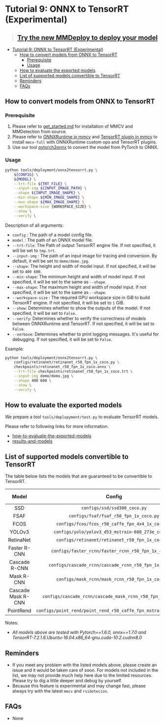 # Tutorial 9: ONNX to TensorRT (Experimental)

> ## [Try the new MMDeploy to deploy your model](https://mmdeploy.readthedocs.io/)

<!-- TOC -->

- [Tutorial 9: ONNX to TensorRT (Experimental)](#tutorial-9-onnx-to-tensorrt-experimental)
  - [How to convert models from ONNX to TensorRT](#how-to-convert-models-from-onnx-to-tensorrt)
    - [Prerequisite](#prerequisite)
    - [Usage](#usage)
  - [How to evaluate the exported models](#how-to-evaluate-the-exported-models)
  - [List of supported models convertible to TensorRT](#list-of-supported-models-convertible-to-tensorrt)
  - [Reminders](#reminders)
  - [FAQs](#faqs)

<!-- TOC -->

## How to convert models from ONNX to TensorRT

### Prerequisite

1. Please refer to [get_started.md](https://rsidetection.readthedocs.io/en/latest/get_started.html) for installation of MMCV and MMDetection from source.
2. Please refer to [ONNXRuntime in mmcv](https://mmcv.readthedocs.io/en/latest/deployment/onnxruntime_op.html) and [TensorRT plugin in mmcv](https://github.com/open-mmlab/mmcv/blob/master/docs/en/deployment/tensorrt_plugin.md/) to install `mmcv-full` with ONNXRuntime custom ops and TensorRT plugins.
3. Use our tool [pytorch2onnx](https://rsidetection.readthedocs.io/en/latest/tutorials/pytorch2onnx.html) to convert the model from PyTorch to ONNX.

### Usage

```bash
python tools/deployment/onnx2tensorrt.py \
    ${CONFIG} \
    ${MODEL} \
    --trt-file ${TRT_FILE} \
    --input-img ${INPUT_IMAGE_PATH} \
    --shape ${INPUT_IMAGE_SHAPE} \
    --min-shape ${MIN_IMAGE_SHAPE} \
    --max-shape ${MAX_IMAGE_SHAPE} \
    --workspace-size {WORKSPACE_SIZE} \
    --show \
    --verify \
```

Description of all arguments:

- `config` : The path of a model config file.
- `model` : The path of an ONNX model file.
- `--trt-file`: The Path of output TensorRT engine file. If not specified, it will be set to `tmp.trt`.
- `--input-img` : The path of an input image for tracing and conversion. By default, it will be set to `demo/demo.jpg`.
- `--shape`: The height and width of model input. If not specified, it will be set to `400 600`.
- `--min-shape`: The minimum height and width of model input. If not specified, it will be set to the same as `--shape`.
- `--max-shape`: The maximum height and width of model input. If not specified, it will be set to the same as `--shape`.
- `--workspace-size` : The required GPU workspace size in GiB to build TensorRT engine. If not specified, it will be set to `1` GiB.
- `--show`: Determines whether to show the outputs of the model. If not specified, it will be set to `False`.
- `--verify`: Determines whether to verify the correctness of models between ONNXRuntime and TensorRT. If not specified, it will be set to `False`.
- `--verbose`: Determines whether to print logging messages. It's useful for debugging. If not specified, it will be set to `False`.

Example:

```bash
python tools/deployment/onnx2tensorrt.py \
    configs/retinanet/retinanet_r50_fpn_1x_coco.py \
    checkpoints/retinanet_r50_fpn_1x_coco.onnx \
    --trt-file checkpoints/retinanet_r50_fpn_1x_coco.trt \
    --input-img demo/demo.jpg \
    --shape 400 600 \
    --show \
    --verify \
```

## How to evaluate the exported models

We prepare a tool `tools/deplopyment/test.py` to evaluate TensorRT models.

Please refer to following links for more information.

- [how-to-evaluate-the-exported-models](pytorch2onnx.md#how-to-evaluate-the-exported-models)
- [results-and-models](pytorch2onnx.md#results-and-models)

## List of supported models convertible to TensorRT

The table below lists the models that are guaranteed to be convertible to TensorRT.

|       Model        |                              Config                              | Dynamic Shape | Batch Inference | Note |
| :----------------: | :--------------------------------------------------------------: | :-----------: | :-------------: | :--: |
|        SSD         |                   `configs/ssd/ssd300_coco.py`                   |       Y       |        Y        |      |
|        FSAF        |              `configs/fsaf/fsaf_r50_fpn_1x_coco.py`              |       Y       |        Y        |      |
|        FCOS        |         `configs/fcos/fcos_r50_caffe_fpn_4x4_1x_coco.py`         |       Y       |        Y        |      |
|       YOLOv3       |        `configs/yolo/yolov3_d53_mstrain-608_273e_coco.py`        |       Y       |        Y        |      |
|     RetinaNet      |         `configs/retinanet/retinanet_r50_fpn_1x_coco.py`         |       Y       |        Y        |      |
|    Faster R-CNN    |       `configs/faster_rcnn/faster_rcnn_r50_fpn_1x_coco.py`       |       Y       |        Y        |      |
|   Cascade R-CNN    |      `configs/cascade_rcnn/cascade_rcnn_r50_fpn_1x_coco.py`      |       Y       |        Y        |      |
|     Mask R-CNN     |         `configs/mask_rcnn/mask_rcnn_r50_fpn_1x_coco.py`         |       Y       |        Y        |      |
| Cascade Mask R-CNN |   `configs/cascade_rcnn/cascade_mask_rcnn_r50_fpn_1x_coco.py`    |       Y       |        Y        |      |
|     PointRend      | `configs/point_rend/point_rend_r50_caffe_fpn_mstrain_1x_coco.py` |       Y       |        Y        |      |

Notes:

- *All models above are tested with Pytorch==1.6.0, onnx==1.7.0 and TensorRT-7.2.1.6.Ubuntu-16.04.x86_64-gnu.cuda-10.2.cudnn8.0*

## Reminders

- If you meet any problem with the listed models above, please create an issue and it would be taken care of soon. For models not included in the list, we may not provide much help here due to the limited resources. Please try to dig a little deeper and debug by yourself.
- Because this feature is experimental and may change fast, please always try with the latest `mmcv` and `rsidetecion`.

## FAQs

- None
